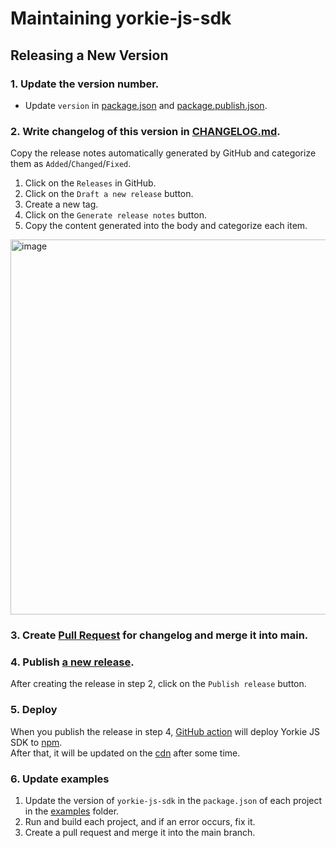 # Maintaining yorkie-js-sdk

## Releasing a New Version

### 1. Update the version number.

- Update `version` in [package.json](https://github.com/yorkie-team/yorkie-js-sdk/blob/main/package.json#L3) and [package.publish.json](https://github.com/yorkie-team/yorkie-js-sdk/blob/main/package.publish.json#L3).

### 2. Write changelog of this version in [CHANGELOG.md](https://github.com/yorkie-team/yorkie-js-sdk/blob/main/CHANGELOG.md).

Copy the release notes automatically generated by GitHub and categorize them as `Added`/`Changed`/`Fixed`.

1. Click on the `Releases` in GitHub.
2. Click on the `Draft a new release` button.
3. Create a new tag.
4. Click on the `Generate release notes` button.
5. Copy the content generated into the body and categorize each item.

<img width="600" alt="image" src="https://user-images.githubusercontent.com/81357083/233356577-acc1dd33-5ad5-4b51-9f2e-6c771a063ccd.png">  

### 3. Create [Pull Request](https://github.com/yorkie-team/yorkie-js-sdk/commits/main/CHANGELOG.md) for changelog and merge it into main.

### 4. Publish [a new release](https://github.com/yorkie-team/yorkie-js-sdk/releases/new).

After creating the release in step 2, click on the `Publish release` button.

### 5. Deploy 

When you publish the release in step 4, [GitHub action](https://github.com/yorkie-team/yorkie-js-sdk/blob/main/.github/workflows/npm-publish.yml) will deploy Yorkie JS SDK to [npm](https://www.npmjs.com/package/yorkie-js-sdk).  
After that, it will be updated on the [cdn](https://cdnjs.com/libraries/yorkie-js-sdk) after some time.

### 6. Update examples 

1. Update the version of `yorkie-js-sdk` in the `package.json` of each project in the [examples](https://github.com/yorkie-team/yorkie-js-sdk/tree/main/examples) folder.
2. Run and build each project, and if an error occurs, fix it.
3. Create a pull request and merge it into the main branch.
